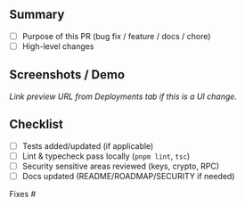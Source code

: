 ## Summary
- [ ] Purpose of this PR (bug fix / feature / docs / chore)
- [ ] High-level changes

## Screenshots / Demo
_Link preview URL from Deployments tab if this is a UI change._

## Checklist
- [ ] Tests added/updated (if applicable)
- [ ] Lint & typecheck pass locally (`pnpm lint`, `tsc`)
- [ ] Security sensitive areas reviewed (keys, crypto, RPC)
- [ ] Docs updated (README/ROADMAP/SECURITY if needed)

Fixes #
